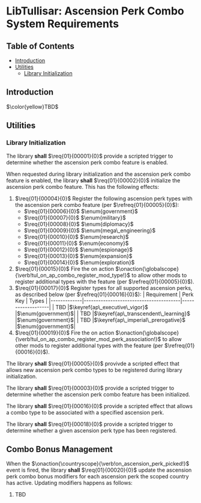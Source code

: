 # LibTullisar: Ascension Perk Combo System Requirements

## Table of Contents
- [Introduction](#introduction)
- [Utilities](#utilities)
   - [Library Initialization](#library-initialization)

## Introduction

$\color{yellow}TBD$

## Utilities

### Library Initialization

The library **shall** $\req{01}{00001}{0}$ provide a scripted trigger to determine whether the ascension perk combo feature is enabled.

When requested during library initialization and the ascension perk combo feature is enabled, the library **shall** $\req{01}{00002}{0}$ initialize the ascension perk combo feature. This has the following effects:

1. $\req{01}{00004}{0}$ Register the following ascension perk types with the ascension perk combo feature (per $\refreq{01}{00005}{0}$):
   - $\req{01}{00006}{0}$  $\enum{government}$
   - $\req{01}{00007}{0}$  $\enum{military}$
   - $\req{01}{00008}{0}$  $\enum{diplomacy}$
   - $\req{01}{00009}{0}$  $\enum{mega\_engineering}$
   - $\req{01}{00010}{0}$  $\enum{research}$
   - $\req{01}{00011}{0}$  $\enum{economy}$
   - $\req{01}{00012}{0}$  $\enum{espionage}$
   - $\req{01}{00013}{0}$  $\enum{expansion}$
   - $\req{01}{00014}{0}$  $\enum{exploration}$
2. $\req{01}{00015}{0}$ Fire the on action $\onaction{\globalscope}{\verb!tul_on_ap_combo_register_mod_type!}$ to allow other mods to register additional types with the feature (per $\refreq{01}{00005}{0}$).
3. $\req{01}{00017}{0}$ Register types for all supported ascension perks, as described below (per $\refreq{01}{00016}{0}$):
   | Requirement | Perk Key                               | Types             |
   |-------------|----------------------------------------|-------------------|
   | TBD         |$\keyref{ap\_executive\_vigor}$         |$\enum{government}$|
   | TBD         |$\keyref{ap\_transcendent\_learning}$   |$\enum{government}$|
   | TBD         |$\keyref{ap\_imperial\_prerogative}$    |$\enum{government}$|
4. $\req{01}{00019}{0}$ Fire the on action $\onaction{\globalscope}{\verb!tul_on_ap_combo_register_mod_perk_association!}$ to allow other mods to register additional types with the feature (per $\refreq{01}{00016}{0}$).
   

The library **shall** $\req{01}{00005}{0}$ provivde a scripted effect that allows new ascension perk combo types to be registered during library initialization.

The library **shall** $\req{01}{00003}{0}$ provide a scripted trigger to determine whether the ascension perk combo feature has been initialized.

The library **shall** $\req{01}{00016}{0}$ provide a scripted effect that allows a combo type to be associated with a specified ascension perk.

The library **shall** $\req{01}{00018}{0}$ provide a scripted trigger to determine whether a given ascension perk type has been registered.

## Combo Bonus Management

When the $\onaction{\countryscope}{\verb!on_ascension_perk_picked!}$ event is fired, the library **shall** $\req{01}{00020}{0}$ update the ascension perk combo bonus modifiers for each ascension perk the scoped country has active. Updating modifiers happens as follows:

1. TBD